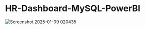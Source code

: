 # HR-Dashboard-MySQL-PowerBI

![Screenshot 2025-01-09 020435](https://github.com/user-attachments/assets/6fda7972-644c-4c64-b36c-f47ff6dfb4ed)
